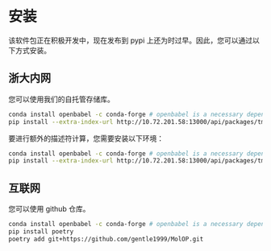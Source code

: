 <!--
 * @Author: TMJ
 * @Date: 2024-02-03 16:23:14
 * @LastEditors: cathayana populuscathayana@gmail.com
 * @LastEditTime: 2024-02-20 12:45:33
 * @Description: 请填写简介
-->
# 安装

该软件包正在积极开发中，现在发布到 pypi 上还为时过早。因此，您可以通过以下方式安装。

## 浙大内网
您可以使用我们的自托管存储库。
```bash
conda install openbabel -c conda-forge # openbabel is a necessary dependence
pip install --extra-index-url http://10.72.201.58:13000/api/packages/tmj/pypi/simple/ --trusted-host 10.72.201.58 molop --upgrade
```

要进行额外的描述符计算，您需要安装以下环境：
```bash
conda install openbabel -c conda-forge # openbabel is a necessary dependence
pip install --extra-index-url http://10.72.201.58:13000/api/packages/tmj/pypi/simple/ --trusted-host 10.72.201.58 molop[full] --upgrade
```

## 互联网
您可以使用 github 仓库。
```bash
conda install openbabel -c conda-forge # openbabel is a necessary dependence
pip install poetry
poetry add git+https://github.com/gentle1999/MolOP.git
```